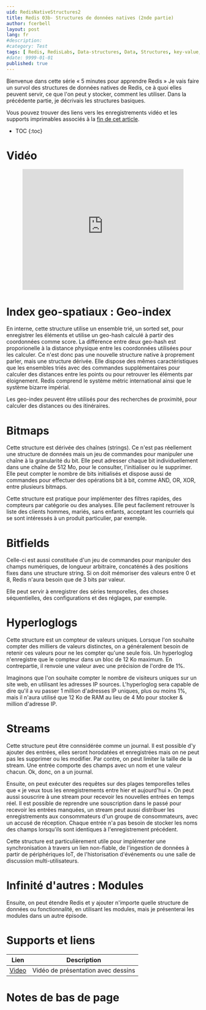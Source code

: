 ```yaml
---
uid: RedisNativeStructures2
title: Redis 03b- Structures de données natives (2nde partie)
author: fcerbell
layout: post
lang: fr
#description:
#category: Test
tags: [ Redis, RedisLabs, Data-structures, Data, Structures, key-value, key, value, strings, limits, sets, sorted, sorted sets, list, hash, geo, geo index, bitmap, bitfield, hyperloglog, usecase, stream, ttl, time-to-live, expiration, full text search, full text, search engine, graph database, graph, cypher, opencypher, concurrency, atomic counter, atomic, counter, lock, index, indices, stack, queue, joe queue, task queue, task ]
#date: 9999-01-01
published: true
---
```


Bienvenue dans cette série « 5 minutes pour apprendre Redis » Je vais faire un
survol des structures de données natives de Redis, ce à quoi elles peuvent
servir, ce que l'on peut y stocker, comment les utiliser. Dans la précédente
partie, je décrivais les structures basiques.

Vous pouvez trouver des liens vers les enregistrements vidéo et les supports
imprimables associés à la <a href="#supports-et-liens">fin de cet article</a>.

* TOC
{:toc}

# Vidéo

<center><iframe width="420" height="315" src="https://www.youtube.com/embed/Ikz8eXF1XVc" frameborder="0" allowfullscreen></iframe></center>

# Index geo-spatiaux : Geo-index

En interne, cette structure utilise un ensemble trié, un sorted set, pour
enregistrer les éléments et utilise un geo-hash calculé à partir des coordonnées
comme score. La différence entre deux geo-hash est proporionelle à la distance
physique entre les coordonnées utilisées pour les calculer. Ce n'est donc pas
une nouvelle structure native à proprement parler, mais une structure dérivée.
Elle dispose des mêmes caractéristiques que les ensembles triés avec des
commandes supplémentaires pour calculer des distances entre les points ou pour
retrouver les éléments par éloignement. Redis comprend le système métric
international ainsi que le système bizarre impérial.

Les geo-index peuvent être utilisés pour des recherches de proximité, pour
calculer des distances ou des itinéraires.

# Bitmaps

Cette structure est dérivée des chaînes (strings). Ce n'est pas réellement une
structure de données mais un jeu de commandes pour manipuler une chaîne à la
granularité du bit. Elle peut adresser chaque bit individuellement dans une
chaîne de 512 Mo, pour le consulter, l'initialiser ou le supprimer. Elle peut
compter le nombre de bits initialisés et dispose aussi de commandes pour
effectuer des opérations bit à bit, comme AND, OR, XOR, entre plusieurs bitmaps.

Cette structure est pratique pour implémenter des filtres rapides, des compteurs
par catégorie ou des analyses. Elle peut facilement retrouver ls liste des
clients hommes, mariés, sans enfants, acceptant les courriels qui se sont
intéressés à un produit particulier, par exemple.

# Bitfields

Celle-ci est aussi constituée d'un jeu de commandes pour manipuler des champs
numériques, de longueur arbitraire, concaténés à des positions fixes dans une
structure string. Si on doit mémoriser des valeurs entre 0 et 8, Redis n'aura
besoin que de 3 bits par valeur.

Elle peut servir à enregistrer des séries temporelles, des choses séquentielles,
des configurations et des réglages, par exemple.

# Hyperloglogs

Cette structure est un compteur de valeurs uniques. Lorsque l'on souhaite
compter des milliers de valeurs distinctes, on a généralement besoin de retenir
ces valeurs pour ne les compter qu'une seule fois. Un hyperloglog n'enregistre
que le compteur dans un bloc de 12 Ko maximum. En contrepartie, il renvoie une
valeur avec une précision de l'ordre de 1%.

Imaginons que l'on souhaite compter le nombre de visiteurs uniques sur un site
web, en utilisant les adresses IP sources. L'hyperloglog sera capable de dire
qu'il a vu passer 1 million d'adresses IP uniques, plus ou moins 1%, mais il
n'aura utilisé que 12 Ko de RAM au lieu de 4 Mo pour stocker & million d'adresse
IP.

# Streams

Cette structure peut être connsidérée comme un journal. Il est possible d'y
ajouter des entrées, elles seront horodatées et enregistrées mais on ne peut pas
les supprimer ou les modifier. Par contre, on peut limiter la taille de la
stream. Une entrée comporte des champs avec un nom et une valeur chacun. Ok,
donc, on a un journal.

Ensuite, on peut exécuter des requêtes sur des plages temporelles telles que «
je veux tous les enregistrements entre hier et aujourd'hui ». On peut aussi
souscrire à une stream pour recevoir les nouvelles entrées en temps réel. Il est
possible de reprendre une souscription dans le passé pour recevoir les entrées
manquées, un stream peut aussi distribuer les enregistrements aux consommateurs
d'un groupe de consommateurs, avec un accusé de réception. Chaque entrée n'a pas
besoin de stocker les noms des champs lorsqu'ils sont identiques à
l'enregistrement précédent.

Cette structure est particulièrement utile pour implémenter une synchronisation
à travers un lien non-fiable, de l'ingestion de données à partir de
périphériques IoT, de l'historisation d'événements ou une salle de discussion
multi-utilisateurs.

# Infinité d'autres : Modules

Ensuite, on peut étendre Redis et y ajouter n'importe quelle structure de
données ou fonctionnalité, en utilisant les modules, mais je présenterai les
modules dans un autre épisode.

# Supports et liens

| Lien | Description |
|---|---|
| [Video] | Vidéo de présentation avec dessins |

# Notes de bas de page

[Video]: https://youtu.be/Ikz8eXF1XVc "Vidéo de présentation avec dessins"
